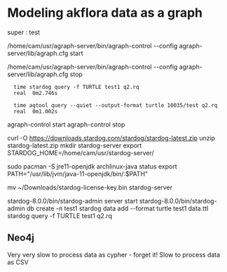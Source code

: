 # Modeling akflora data as a graph


super : test

/home/cam/usr/agraph-server/bin/agraph-control --config agraph-server/lib/agraph.cfg start

/home/cam/usr/agraph-server/bin/agraph-control --config agraph-server/lib/agraph.cfg stop


      time stardog query -f TURTLE test1 q2.rq
      real  0m2.746s

      time agtool query --quiet --output-format turtle 10035/test q2.rq
      real  0m1.002s

agraph-control start
agraph-control stop



curl -O https://downloads.stardog.com/stardog/stardog-latest.zip
unzip stardog-latest.zip
mkdir stardog-server
export STARDOG_HOME=/home/cam/usr/stardog-server/

sudo pacman -S jre11-openjdk
archlinux-java status
export PATH="/usr/lib/jvm/java-11-openjdk/bin/:$PATH"

mv ~/Downloads/stardog-license-key.bin stardog-server

stardog-8.0.0/bin/stardog-admin server start
stardog-8.0.0/bin/stardog-admin db create -n test1
stardog data add --format turtle test1 data.ttl
stardog query -f TURTLE test1 q2.rq


## Neo4j

Very very slow to process data as cypher - forget it!
Slow to process data as CSV

